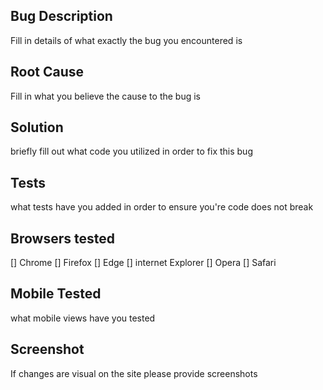 ## Bug Description
Fill in details of what exactly the bug you encountered is

## Root Cause
Fill in what you believe the cause to the bug is

## Solution
briefly fill out what code you utilized in order to fix this bug

## Tests
what tests have you added in order to ensure you're code does not break

## Browsers tested
[] Chrome
[] Firefox
[] Edge
[] internet Explorer
[] Opera
[] Safari


## Mobile Tested
what mobile views have you tested

## Screenshot
If changes are visual on the site please provide screenshots
